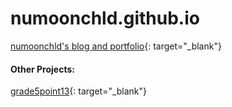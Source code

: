 # numoonchld.github.io

[numoonchld's blog and portfolio](numoonchld.github.io){: target="_blank"}
 


#### Other Projects:

[grade5point13](grade5point13.herokuapp.com){: target="_blank"}
